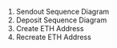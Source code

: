 1. Sendout Sequence Diagram
2. Deposit Sequence Diagram
3. Create ETH Address
4. Recreate ETH Address


